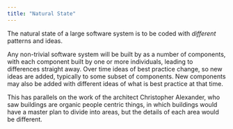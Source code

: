 ```yaml
---
title: "Natural State"
---
```


The natural state of a large software system is to be coded with *different* patterns and ideas.

Any non-trivial software system will be built by as a number of components, with each component built by one or more individuals, leading to differences straight away.
Over time ideas of best practice change, so new ideas are added, typically to some subset of components.  New components may also be added with different ideas of what is best practice at that time.

This has parallels on the work of the architect Christopher Alexander, who saw buildings are organic people centric things, in which buildings would have a master plan to divide into areas, but the details of each area would be different.